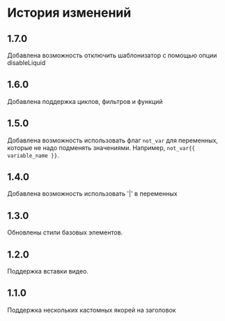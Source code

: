 # История изменений

## 1.7.0

Добавлена возможность отключить шаблонизатор с помощью опции disableLiquid

## 1.6.0

Добавлена поддержка циклов, фильтров и функций

## 1.5.0

Добавлена возможность использовать флаг `not_var` для переменных, которые не надо подменять значениями. Например, `not_var{{ variable_name }}`.

## 1.4.0

Добавлена возможность использовать '|' в переменных

## 1.3.0

Обновлены стили базовых элементов.

## 1.2.0

Поддержка вставки видео.

## 1.1.0

Поддержка нескольких кастомных якорей на заголовок
